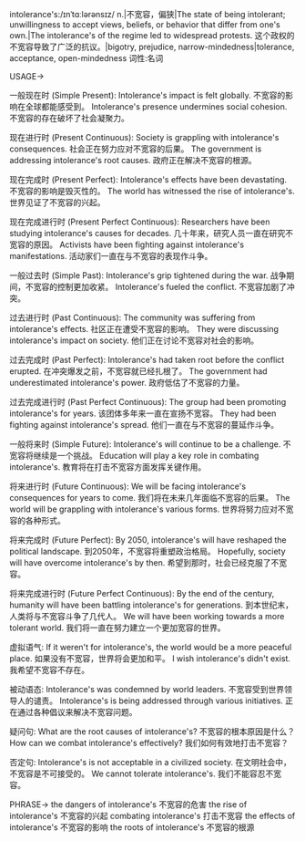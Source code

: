 intolerance's:/ɪnˈtɑːlərənsɪz/
n.|不宽容，偏狭|The state of being intolerant; unwillingness to accept views, beliefs, or behavior that differ from one's own.|The intolerance's of the regime led to widespread protests. 这个政权的不宽容导致了广泛的抗议。|bigotry, prejudice, narrow-mindedness|tolerance, acceptance, open-mindedness
词性:名词

USAGE->

一般现在时 (Simple Present):
Intolerance's impact is felt globally.  不宽容的影响在全球都能感受到。
Intolerance's presence undermines social cohesion. 不宽容的存在破坏了社会凝聚力。


现在进行时 (Present Continuous):
Society is grappling with intolerance's consequences. 社会正在努力应对不宽容的后果。
The government is addressing intolerance's root causes. 政府正在解决不宽容的根源。


现在完成时 (Present Perfect):
Intolerance's effects have been devastating. 不宽容的影响是毁灭性的。
The world has witnessed the rise of intolerance's. 世界见证了不宽容的兴起。


现在完成进行时 (Present Perfect Continuous):
Researchers have been studying intolerance's causes for decades.  几十年来，研究人员一直在研究不宽容的原因。
Activists have been fighting against intolerance's manifestations.  活动家们一直在与不宽容的表现作斗争。


一般过去时 (Simple Past):
Intolerance's grip tightened during the war.  战争期间，不宽容的控制更加收紧。
Intolerance's fueled the conflict. 不宽容加剧了冲突。


过去进行时 (Past Continuous):
The community was suffering from intolerance's effects. 社区正在遭受不宽容的影响。
They were discussing intolerance's impact on society. 他们正在讨论不宽容对社会的影响。


过去完成时 (Past Perfect):
Intolerance's had taken root before the conflict erupted.  在冲突爆发之前，不宽容就已经扎根了。
The government had underestimated intolerance's power. 政府低估了不宽容的力量。


过去完成进行时 (Past Perfect Continuous):
The group had been promoting intolerance's for years.  该团体多年来一直在宣扬不宽容。
They had been fighting against intolerance's spread.  他们一直在与不宽容的蔓延作斗争。


一般将来时 (Simple Future):
Intolerance's will continue to be a challenge.  不宽容将继续是一个挑战。
Education will play a key role in combating intolerance's. 教育将在打击不宽容方面发挥关键作用。


将来进行时 (Future Continuous):
We will be facing intolerance's consequences for years to come. 我们将在未来几年面临不宽容的后果。
The world will be grappling with intolerance's various forms. 世界将努力应对不宽容的各种形式。


将来完成时 (Future Perfect):
By 2050, intolerance's will have reshaped the political landscape. 到2050年，不宽容将重塑政治格局。
Hopefully, society will have overcome intolerance's by then.  希望到那时，社会已经克服了不宽容。


将来完成进行时 (Future Perfect Continuous):
By the end of the century, humanity will have been battling intolerance's for generations. 到本世纪末，人类将与不宽容斗争了几代人。
We will have been working towards a more tolerant world. 我们将一直在努力建立一个更加宽容的世界。


虚拟语气:
If it weren't for intolerance's, the world would be a more peaceful place. 如果没有不宽容，世界将会更加和平。
I wish intolerance's didn't exist. 我希望不宽容不存在。


被动语态:
Intolerance's was condemned by world leaders. 不宽容受到世界领导人的谴责。
Intolerance's is being addressed through various initiatives.  正在通过各种倡议来解决不宽容问题。



疑问句:
What are the root causes of intolerance's? 不宽容的根本原因是什么？
How can we combat intolerance's effectively? 我们如何有效地打击不宽容？


否定句:
Intolerance's is not acceptable in a civilized society.  在文明社会中，不宽容是不可接受的。
We cannot tolerate intolerance's. 我们不能容忍不宽容。



PHRASE->
the dangers of intolerance's 不宽容的危害
the rise of intolerance's 不宽容的兴起
combating intolerance's 打击不宽容
the effects of intolerance's 不宽容的影响
the roots of intolerance's 不宽容的根源


